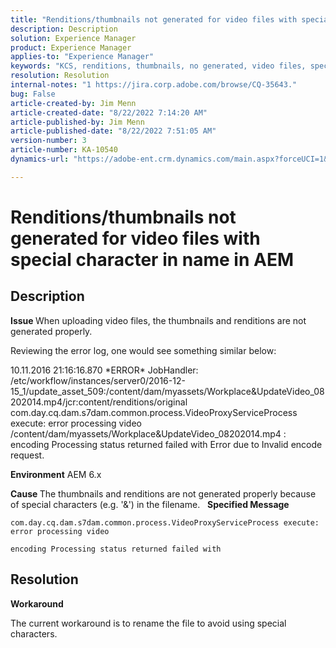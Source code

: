 ```yaml
---
title: "Renditions/thumbnails not generated for video files with special character in name in AEM"
description: Description
solution: Experience Manager
product: Experience Manager
applies-to: "Experience Manager"
keywords: "KCS, renditions, thumbnails, no generated, video files, special character, name, AEM, Adobe Experience Manager"
resolution: Resolution
internal-notes: "1 https://jira.corp.adobe.com/browse/CQ-35643."
bug: False
article-created-by: Jim Menn
article-created-date: "8/22/2022 7:14:20 AM"
article-published-by: Jim Menn
article-published-date: "8/22/2022 7:51:05 AM"
version-number: 3
article-number: KA-10540
dynamics-url: "https://adobe-ent.crm.dynamics.com/main.aspx?forceUCI=1&pagetype=entityrecord&etn=knowledgearticle&id=75806a09-ea21-ed11-b83e-0022480866ad"

---
```

# Renditions/thumbnails not generated for video files with special character in name in AEM

## Description


<b>Issue </b>
 When uploading video files, the thumbnails and renditions are not generated properly.

 Reviewing the error log, one would see something similar below:

 10.11.2016 21:16:16.870 \*ERROR\* JobHandler: /etc/workflow/instances/server0/2016-12-15_1/update_asset_509:/content/dam/myassets/Workplace&UpdateVideo_08202014.mp4/jcr:content/renditions/original com.day.cq.dam.s7dam.common.process.VideoProxyServiceProcess execute: error processing video /content/dam/myassets/Workplace&UpdateVideo_08202014.mp4 : encoding Processing status returned failed with Error due to Invalid encode request. 

<b>Environment</b>
 AEM 6.x

<b>Cause </b>
 The thumbnails and renditions are not generated properly because of special characters (e.g. '&') in the filename.
  
<b>Specified Message</b>


```
com.day.cq.dam.s7dam.common.process.VideoProxyServiceProcess execute: error processing video

encoding Processing status returned failed with
```



## Resolution


<b>Workaround</b>

The current workaround is to rename the file to avoid using special characters.
